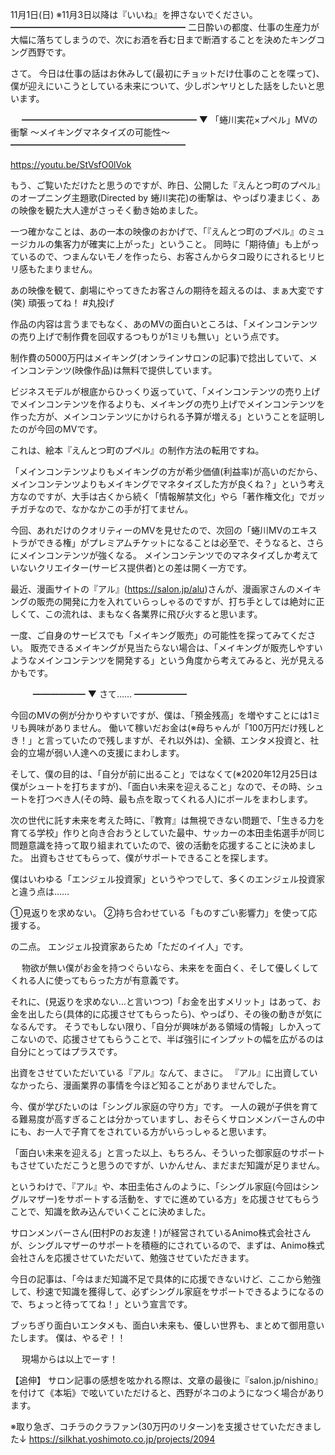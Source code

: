 11月1日(日) ※11月3日以降は『いいね』を押さないでください。
━━━━━━━━━━━━━━━━━━━━
二日酔いの都度、仕事の生産力が大幅に落ちてしまうので、次にお酒を呑む日まで断酒することを決めたキングコング西野です。

さて。
今日は仕事の話はお休みして(最初にチョットだけ仕事のことを喋って)、僕が迎えにいこうとしている未来について、少しボンヤリとした話をしたいと思います。

　
━━━━━━━━━━━━━━━━━━━━
▼ 「蜷川実花×プペル」MVの衝撃 ～メイキングマネタイズの可能性～
━━━━━━━━━━━━━━━━━━━━

https://youtu.be/StVsfO0lVok

もう、ご覧いただけたと思うのですが、昨日、公開した『えんとつ町のプペル』のオープニング主題歌(Directed by 蜷川実花)の衝撃は、やっぱり凄まじく、あの映像を観た大人達がさっそく動き始めました。

一つ確かなことは、あの一本の映像のおかげで、「『えんとつ町のプペル』のミュージカルの集客力が確実に上がった」ということ。
同時に「期待値」も上がっているので、つまんないモノを作ったら、お客さんからタコ殴りにされるヒリヒリ感もたまりません。

あの映像を観て、劇場にやってきたお客さんの期待を超えるのは、まぁ大変です(笑)
頑張ってね！
#丸投げ

作品の内容は言うまでもなく、あのMVの面白いところは、「メインコンテンツの売り上げで制作費を回収するつもりが1ミリも無い」という点です。

制作費の5000万円はメイキング(オンラインサロンの記事)で捻出していて、メインコンテンツ(映像作品)は無料で提供しています。

ビジネスモデルが根底からひっくり返っていて、「メインコンテンツの売り上げでメインコンテンツを作るよりも、メイキングの売り上げでメインコンテンツを作った方が、メインコンテンツにかけられる予算が増える」ということを証明したのが今回のMVです。

これは、絵本『えんとつ町のプペル』の制作方法の転用ですね。

「メインコンテンツよりもメイキングの方が希少価値(利益率)が高いのだから、メインコンテンツよりもメイキングでマネタイズした方が良くね？」という考え方なのですが、大手は古くから続く「情報解禁文化」やら「著作権文化」でガッチガチなので、なかなかこの手が打てません。

今回、あれだけのクオリティーのMVを見せたので、次回の「蜷川MVのエキストラができる権」がプレミアムチケットになることは必至で、そうなると、さらにメインコンテンツが強くなる。
メインコンテンツでのマネタイズしか考えていないクリエイター(サービス提供者)との差は開く一方です。

最近、漫画サイトの『アル』(https://salon.jp/alu)さんが、漫画家さんのメイキングの販売の開発に力を入れていらっしゃるのですが、打ち手としては絶対に正しくて、この流れは、まもなく各業界に飛び火すると思います。

一度、ご自身のサービスでも「メイキング販売」の可能性を探ってみてください。
販売できるメイキングが見当たらない場合は、「メイキングが販売しやすいようなメインコンテンツを開発する」という角度から考えてみると、光が見えるかもです。

　
　
━━━━━━
▼ さて……
━━━━━━

今回のMVの例が分かりやすいですが、僕は、「預金残高」を増やすことには1ミリも興味がありません。
働いて稼いだお金は(※母ちゃんが「100万円だけ残しとき！」と言っていたので残しますが、それ以外は)、全額、エンタメ投資と、社会的立場が弱い人達への支援にまわします。

そして、僕の目的は、「自分が前に出ること」ではなくて(※2020年12月25日は僕がシュートを打ちますが)、「面白い未来を迎えること」なので、その時、シュートを打つべき人(その時、最も点を取ってくれる人)にボールをまわします。

次の世代に託す未来を考えた時に、『教育』は無視できない問題で、「生きる力を育てる学校」作りと向き合おうとしていた最中、サッカーの本田圭佑選手が同じ問題意識を持って取り組まれていたので、彼の活動を応援することに決めました。
出資もさせてもらって、僕がサポートできることを探します。

僕はいわゆる「エンジェル投資家」というやつでして、多くのエンジェル投資家と違う点は……

①見返りを求めない。
②持ち合わせている「ものすごい影響力」を使って応援する。

の二点。
エンジェル投資家あらため「ただのイイ人」です。

　
物欲が無い僕がお金を持つぐらいなら、未来をを面白く、そして優しくしてくれる人に使ってもらった方が有意義です。

それに、(見返りを求めない…と言いつつ)「お金を出すメリット」はあって、お金を出したら(具体的に応援させてもらったら)、やっぱり、その後の動きが気になるんです。
そうでもしない限り、「自分が興味がある領域の情報」しか入ってこないので、応援させてもらうことで、半ば強引にインプットの幅を広がるのは自分にとってはプラスです。

出資をさせていただいている『アル』なんて、まさに。
『アル』に出資していなかったら、漫画業界の事情を今ほど知ることがありませんでした。

今、僕が学びたいのは「シングル家庭の守り方」です。
一人の親が子供を育てる難易度が高すぎることは分かっていますし、おそらくサロンメンバーさんの中にも、お一人で子育てをされている方がいらっしゃると思います。

「面白い未来を迎える」と言った以上、もちろん、そういった御家庭のサポートもさせていただこうと思うのですが、いかんせん、まだまだ知識が足りません。

というわけで、『アル』や、本田圭佑さんのように、「シングル家庭(今回はシングルマザー)をサポートする活動を、すでに進めている方」を応援させてもらうことで、知識を飲み込んでいくことに決めました。

サロンメンバーさん(田村Pのお友達！)が経営されているAnimo株式会社さんが、シングルマザーのサポートを積極的にされているので、まずは、Animo株式会社さんを応援させていただいて、勉強させていただきます。

今日の記事は、「今はまだ知識不足で具体的に応援できないけど、ここから勉強して、秒速で知識を獲得して、必ずシングル家庭をサポートできるようになるので、ちょっと待っててね！」という宣言です。

ブッちぎり面白いエンタメも、面白い未来も、優しい世界も、まとめて御用意いたします。
僕は、やるぞ！！

　
現場からは以上でーす！

【追伸】
サロン記事の感想を呟かれる際は、文章の最後に『salon.jp/nishino』を付けて《本垢》で呟いていただけると、西野がネコのようになつく場合があります。

※取り急ぎ、コチラのクラファン(30万円のリターン)を支援させていただきました↓
https://silkhat.yoshimoto.co.jp/projects/2094
